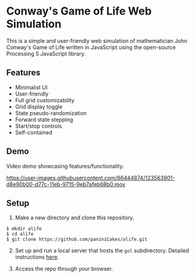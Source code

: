 # Conway's Game of Life Web Simulation

This is a simple and user-friendly web simulation of mathematician John Conway's Game of Life written in JavaScript using the open-source Processing 5 JavaScript library.

## Features

- Minimalist UI
- User-friendly
- Full grid customizability
- Grid display toggle
- State pseudo-randomization
- Forward state stepping
- Start/stop controls
- Self-contained

## Demo

Video demo showcasing features/functionality.

https://user-images.githubusercontent.com/86444874/123563901-d8e90b00-d77c-11eb-9715-9eb7afeb68b0.mov

## Setup

1. Make a new directory and clone this repository.

```
$ mkdir alife
$ cd alife
$ git clone https://github.com/paniniCakes/alife.git
```

2. Set up and run a local server that hosts the `gol` subdirectory. Detailed instructions [here](https://github.com/processing/p5.js/wiki/Local-server).

3. Access the repo through your browser.
